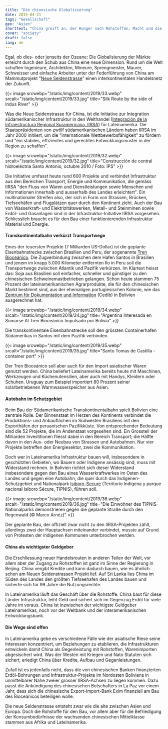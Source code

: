 ```yaml
---
title: "Die chinesische Globalisierung"
date: 2019-04-21
tags: "Gesellschaft"
geo: "Asien"
shorttext: "China greift an, der Hunger nach Rohstoffen, Macht und die Mitsprache international."
cover: "society"
draft: false
lang: de
---
```


Egal, ob dies- oder jenseits der Ozeane: Die Globalisierung der Märkte erreicht durch den Schub aus China eine neue Dimension. Rund um die Welt schuften Ingenieure, Architekten, Mineure, Sprengmeister, Maurer, Schweisser und einfache Arbeiter unter der Federführung von China am Mammutprojekt "[Neue Seidenstrasse](http://china.org.cn/business/node_7207419.htm "The Silk Road Economic Belt")" einen interkontinentalen Handelsnetz der Zukunft.

{{< image srcwebp="/static/img/content/2019/33.webp" srcalt="/static/img/content/2019/33.jpg" title="Silk Route by the side of Indus River" >}}

Was die Neue Seidenstrasse für China, ist die Initiative zur Integration südamerikanischer Infrastruktur in den Welthandel ([Integración de la Infraestructura Regional Suramericana, IIRSA](http://www.iirsa.org/ "Integración de la Infraestructura Regional Suramericana")) für Lateinamerika. Die Staatspräsidenten von zwölf südamerikanischen Ländern haben IIRSA im Jahr 2000 initiiert, um die "internationale Wettbewerbsfähigkeit" zu fördern und "ein stabiles, effizientes und gerechtes Entwicklungsmuster in der Region zu schaffen".

{{< image srcwebp="/static/img/content/2019/32.webp" srcalt="/static/img/content/2019/32.jpg" title="Construcción de central hidroeléctria Santo Antonio, octubre 2010 / Foto: IPS" >}}

Die Initiative umfasst heute rund 600 Projekte und verbindet Infrastruktur aus den Bereichen Transport, Energie und Kommunikation, die gemäss IIRSA "den Fluss von Waren und Dienstleistungen sowie Menschen und Informationen innerhalb und ausserhalb des Landes erleichtert". Ein multinationaler Streifen also, der sich in Form von Strassen, Brücken, Tiefseehäfen und Flugplätzen quer durch den Kontinent zieht. Auch der Bau von Wasserkraft- und Elektrizitätswerken, Metall- und Steinminen sowie Erdöl- und Gasanlagen sind in der Infrastruktur-Initiative IIRSA vorgesehen. Schliesslich braucht es für den Bau einer funktionierenden Infrastruktur Material und Energie.

#### Transkontinentalbahn verkürzt Transportwege

Eines der teuersten Projekte (7 Milliarden US-Dollar) ist die geplante Eisenbahnstrecke zwischen Brasilien und Peru, der sogenannte [Tren Bioceánico](http://www.iirsa.org/proyectos/detalle_proyecto.aspx?h=1351 "Tren Bioceánico"). Die Zugverbindung zwischen dem Hafen Santos in Brasilien und jenem im knapp 5.000 Kilometer entfernten Ilo in Peru soll die Transportwege zwischen Atlantik und Pazifik verkürzen. Im Klartext heisst das: Soja aus Brasilien soll einfacher, schneller und günstiger zu den chinesischen Schweinemastbetrieben gelangen. Schon heute stammen 75 Prozent der lateinamerikanischen Agrarprodukte, die für den chinesischen Markt bestimmt sind, aus der ehemaligen portugiesischen Kolonie, wie das [Zentrum für Dokumentation und Information](https://cedib.org/ "CEDIB es una organización civil sin ánimo de lucro que brinda desde 1970 servicios de información y consulta documental sobre temas sociales de Bolivia y América Latina con una mirada crítica") (Cedib) in Bolivien ausgerechnet hat.

{{< image srcwebp="/static/img/content/2019/34.webp" srcalt="/static/img/content/2019/34.jpg" title="Argentina Interesada en Sumarse Al Tren Bioceánico Impulsado por Bolivia" >}}

Die transkontinentale Eisenbahnstrecke soll den grössten Containerhafen Südamerikas in Santos mit dem Pazifik verbinden.

{{< image srcwebp="/static/img/content/2019/35.webp" srcalt="/static/img/content/2019/35.jpg" title="Santo Tomas de Castilla - container port" >}}

Der Tren Bioceánico soll aber auch für den Import asiatischer Waren genutzt werden. China beliefert Lateinamerika bereits heute mit Maschinen, Werkzeugen und Küchenutensilien, aber auch mit Handys, Kleidern oder Schuhen. Uruguay zum Beispiel importiert 80 Prozent seiner solarbetriebenen Warmwasserspeicher aus Asien.

#### Autobahn im Schutzgebiet

Beim Bau der Südamerikanische Transkontinentalbahn spielt Bolivien eine zentrale Rolle. Der Binnenstaat im Herzen des Kontinents verbindet die Produktions- und Anbauflächen im Südwesten Brasiliens mit den Exporthäfen der peruanischen Pazifikküste. Von entsprechender Bedeutung sind die 52 Projekte, die im Andenstaat vorgesehen sind. Ein Grossteil der Milliarden Investitionen fliesst dabei in den Bereich Transport; die Hälfte davon in den Aus- oder Neubau von Strassen und Autobahnen. Nur vier Projekte betreffen den Energiesektor, zwei die Kommunikation.

Doch wer in Lateinamerika Infrastruktur bauen will, insbesondere in geschützten Gebieten, wo Bauern oder Indigene ansässig sind, muss mit Widerstand rechnen. In Bolivien richtet sich dieser Widerstand insbesondere gegen den Bau eines Wasserkraftwerkes im Osten des Landes und gegen eine Autobahn, die quer durch das Indigenen-Schutzgebiet und Nationalpark [Isiboro-Secure](http://www.parkswatch.org/parkprofile.php?l=eng&country=bol&park=isnp&page=inf# "Isiboro Sécure") (Territorio Indígena y parque nacional Isiboro Sécure, TIPNIS), führen soll.

{{< image srcwebp="/static/img/content/2019/36.webp" srcalt="/static/img/content/2019/36.jpg" title="Die Einwohner des TIPNIS-Nationalparks demonstrieren gegen die geplante Straße durch den Regenwald (© Marco Arnéz)" >}}

Der geplante Bau, der offiziell zwar nicht zu den IIRSA-Projekten zählt, allerdings zwei der Hauptachsen miteinander verbindet, musste auf Grund von Protesten der indigenen Kommunen unterbrochen werden. 

#### China als wichtigster Geldgeber

Die Erschliessung neuer Handelsrouten in anderen Teilen der Welt, vor allem aber der Zugang zu Rohstoffen ist ganz im Sinne der Regierung in Beijing. China vergibt Kredite und kann dadurch bauen, wie es ähnlich schon am Neuen Seidenstrassen Projekt lief. Auf Sri Lanka lies China im Süden des Landes den größten Tiefseehafen des Landes bauen und sicherte sich für 99 Jahre die Nutzungsrechte. 

In Lateinamerika läuft das Geschäft über die Rohstoffe. China baut für diese Länder Infrastruktur, leiht Geld und sichert sich im Gegenzug Erdöl für viele Jahre im voraus. China ist inzwischen der wichtigste Geldgeber Lateinamerikas, noch vor der Weltbank und der interamerikanischen Entwicklungsbank.

#### Die Wege sind offen

In Lateinamerika gebe es verschiedene Fälle wie der asiatische Riese seine Interessen konzentriert, um Beziehungen zu etablieren, die Infrastrukturen entwickeln damit China als Gegenleistung mit Rohstoffen, Warenimporten abgesischert wird. Was der Westen mit Kriegen und Nato Statuten sich sichert, erledigt China über Kredite, Aufbau und Gegenleistungen. 

Zufall ist es jedenfalls nicht, dass die von chinesischen Banken finanzierten Erdöl-Bohrungen und Infrastruktur-Projekte im Nordosten Boliviens in unmittelbarer Nähe zweier grosser IIRSA-Achsen zu liegen kommen. Dazu passt die Ankündigung des chinesischen Botschafters in La Paz vor einem Jahr, dass sich die chinesische Export-Import-Bank Exim finanziell am Bau des Bioceánicos beteiligen wolle.

Die neue Seidenstrasse entsteht zwar wie die alte zwischen Asien und Europa. Doch die Rohstoffe für den Bau, vor allem aber für die Befriedigung der Konsumbedürfnisse der wachsenden chinesischen Mittelklasse stammen aus Afrika und Lateinamerika. 
